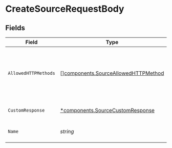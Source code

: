 # CreateSourceRequestBody


## Fields

| Field                                                                                  | Type                                                                                   | Required                                                                               | Description                                                                            |
| -------------------------------------------------------------------------------------- | -------------------------------------------------------------------------------------- | -------------------------------------------------------------------------------------- | -------------------------------------------------------------------------------------- |
| `AllowedHTTPMethods`                                                                   | [][components.SourceAllowedHTTPMethod](../../models/shared/sourceallowedhttpmethod.md) | :heavy_minus_sign:                                                                     | List of allowed HTTP methods. Defaults to PUT, POST, PATCH, DELETE.                    |
| `CustomResponse`                                                                       | [*components.SourceCustomResponse](../../models/shared/sourcecustomresponse.md)        | :heavy_minus_sign:                                                                     | Custom response object                                                                 |
| `Name`                                                                                 | *string*                                                                               | :heavy_check_mark:                                                                     | A unique name for the source                                                           |